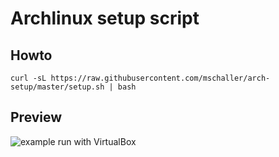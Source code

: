 # Archlinux setup script

## Howto

```
curl -sL https://raw.githubusercontent.com/mschaller/arch-setup/master/setup.sh | bash
```

## Preview

![example run with VirtualBox](https://raw.githubusercontent.com/mschaller/arch-setup/master/assets/preview.gif)
